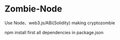 # Zombie-Node
Use Node、web3.js/ABi(Solidity) making cryptozombie

npm install first
all dependencies in package.json
